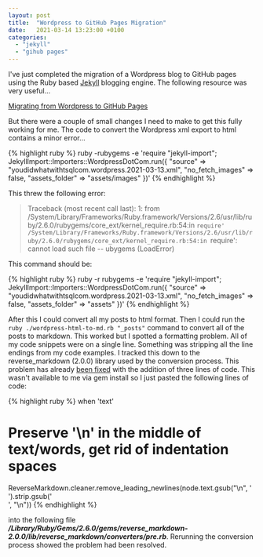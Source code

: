 ```yaml
---
layout: post
title:  "Wordpress to GitHub Pages Migration"
date:   2021-03-14 13:23:00 +0100
categories:
  - "jekyll"
  - "gihub pages"
---
```

I've just completed the migration of a Wordpress blog to GitHub pages using the Ruby based [Jekyll](https://jekyllrb.com/) blogging engine. The following resource was very useful...

[Migrating from Wordpress to GitHub Pages](https://guillermo-roman.com/migrating-wordpress-blog-to-github-pages/)

But there were a couple of small changes I need to make to get this fully working for me. The code to convert the Wordpress xml export to html contains a minor error...

{% highlight ruby %}
ruby -rubygems -e 'require "jekyll-import";
JekyllImport::Importers::WordpressDotCom.run({
  "source" => "youdidwhatwithtsqlcom.wordpress.2021-03-13.xml",
  "no_fetch_images" => false,
  "assets_folder" => "assets/images"
})'
{% endhighlight %}

This threw the following error:

> Traceback (most recent call last):
	1: from /System/Library/Frameworks/Ruby.framework/Versions/2.6/usr/lib/ruby/2.6.0/rubygems/core_ext/kernel_require.rb:54:in `require'
/System/Library/Frameworks/Ruby.framework/Versions/2.6/usr/lib/ruby/2.6.0/rubygems/core_ext/kernel_require.rb:54:in `require': cannot load such file -- ubygems (LoadError)

This command should be:

{% highlight ruby %}
ruby -r rubygems -e 'require "jekyll-import";
    JekyllImport::Importers::WordpressDotCom.run({
      "source" => "youdidwhatwithtsqlcom.wordpress.2021-03-13.xml",
      "no_fetch_images" => false,
      "assets_folder" => "assets"
    })'
{% endhighlight %}

After this I could convert all my posts to html format. Then I could run the `ruby ./wordpress-html-to-md.rb "_posts"` command to convert all of the posts to markdown. This worked but I spotted a formatting problem. All of my code snippets were on a single line. Something was stripping all the line endings from my code examples. I tracked this down to the reverse_markdown (2.0.0) library used by the conversion process. This problem has already [been fixed](https://github.com/shivabhusal/reverse_markdown/commit/63b5019ffad14a0875a3ece58e10d38c5881597b) with the addition of three lines of code. This wasn't available to me via gem install so I just pasted the following lines of code:

{% highlight ruby %}
when 'text'
  # Preserve '\n' in the middle of text/words, get rid of indentation spaces
  ReverseMarkdown.cleaner.remove_leading_newlines(node.text.gsub("\n", '<br>').strip.gsub('<br>', "\n"))
{% endhighlight %}

into the following file ***/Library/Ruby/Gems/2.6.0/gems/reverse_markdown-2.0.0/lib/reverse_markdown/converters/pre.rb***. Rerunning the conversion process showed the problem had been resolved.
